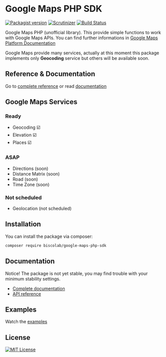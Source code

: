 # Google Maps PHP SDK

[![Packagist version](https://img.shields.io/packagist/v/biscolab/google-maps-php-sdk.svg)](https://packagist.org/packages/biscolab/google-maps-php-sdk) [![Scrutinizer](https://img.shields.io/scrutinizer/g/biscolab/google-maps-php-sdk.svg)](https://scrutinizer-ci.com/g/biscolab/google-maps-php-sdk/) [![Build Status](https://travis-ci.org/biscolab/google-maps-php-sdk.svg?branch=master)](https://travis-ci.org/biscolab/google-maps-php-sdk)

Google Maps PHP (unofficial library).
This provide simple functions to work with Google Maps APIs. You can find further informations in [Google Maps Platform Documentation](https://developers.google.com/maps/documentation/)

Google Maps provide many services, actually at this moment this package implements only **Geocoding** service but others will be available soon.

## Reference & Documentation
Go to [complete reference](https://biscolab.com/google-maps-php-reference/) or read [documentation](https://gmaps.biscolab.com/)

## Google Maps Services

### Ready
* Geocoding :ballot_box_with_check:
* Elevation :ballot_box_with_check:
* Places :ballot_box_with_check:

### ASAP
* Directions (soon)
* Distance Matrix (soon)
* Road (soon)
* Time Zone (soon)

### Not scheduled
* Geolocation (not scheduled)

## Installation

You can install the package via composer:
```sh
composer require biscolab/google-maps-php-sdk
```

## Documentation
Notice! The package is not yet stable, you may find trouble with your minimum stability settings. 
* [Complete documentation](https://gmaps-php-docs.biscolab.com/docs/getting-started)
* [API reference](https://biscolab.com/google-maps-php-reference)

## Examples

Watch the [examples](https://github.com/biscolab/google-maps-php-sdk/tree/master/examples)

## License
[![MIT License](https://img.shields.io/github/license/biscolab/google-maps-php-sdk.svg)](https://github.com/biscolab/google-maps-php-sdk/blob/master/LICENSE)
